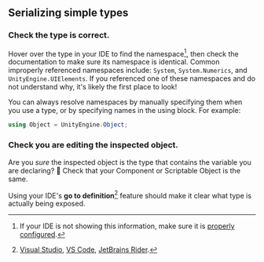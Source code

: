 ## Serializing simple types
### Check the type is correct.
Hover over the type in your IDE to find the namespace[^1], then check the documentation to make sure its namespace is identical.
Common improperly referenced namespaces include: `System`, `System.Numerics`, and `UnityEngine.UIElements`. If you referenced one of these namespaces and do not understand why, it's likely the first place to look!

You can always resolve namespaces by manually specifying them when you use a type, or by specifying names in the using block. For example:
```csharp
using Object = UnityEngine.Object;
```

### Check you are editing the inspected object.
Are you *sure* the inspected object is the type that contains the variable you are declaring? 👀
Check that your Component or Scriptable Object is the same.

Using your IDE's **go to definition**[^2] feature should make it clear what type is actually being exposed.

[^1]: If your IDE is not showing this information, make sure it is [properly configured](../../IDE%20Configuration.md).
[^2]: [Visual Studio](https://docs.microsoft.com/en-us/visualstudio/ide/go-to-and-peek-definition?view=vs-2019), [VS Code](https://code.visualstudio.com/Docs/editor/editingevolved#_go-to-definition), [JetBrains Rider](https://www.jetbrains.com/help/rider/Navigation_and_Search__Go_to_Declaration.html).
